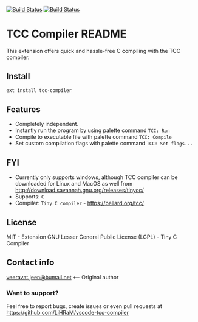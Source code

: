 [![Build Status](https://travis-ci.org/LiHRaM/vscode-tcc-compiler.svg?branch=master)](https://travis-ci.org/LiHRaM/vscode-tcc-compiler)
[![Build Status](https://travis-ci.org/LiHRaM/vscode-tcc-compiler.svg?branch=development)](https://travis-ci.org/LiHRaM/vscode-tcc-compiler)


# TCC Compiler README

This extension offers quick and hassle-free C compiling with the TCC compiler.

## Install 
```sh
ext install tcc-compiler
```
## Features
- Completely independent.
- Instantly run the program by using palette command ```TCC: Run```
- Compile to executable file with palette command ```TCC: Compile```
- Set custom compilation flags with palette command ```TCC: Set flags...```

## FYI
- Currently only supports windows, although TCC compiler can be downloaded for Linux and MacOS as well from http://download.savannah.gnu.org/releases/tinycc/
- Supports: ```C```
- Compiler: ```Tiny C compiler``` - https://bellard.org/tcc/

## License
MIT - Extension
GNU Lesser General Public License (LGPL) - Tiny C Compiler

## Contact info
veeravat.jeen@bumail.net <-- Original author

### Want to support?
Feel free to report bugs, create issues or even pull requests at https://github.com/LiHRaM/vscode-tcc-compiler
